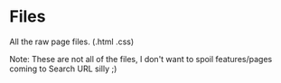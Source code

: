 # Files
All the raw page files. (.html .css)

Note: These are not all of the files, I don't want to spoil features/pages coming to Search URL silly ;)
